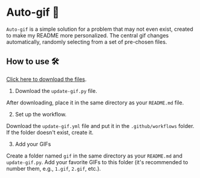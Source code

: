 # Auto-gif 🤖

`Auto-gif` is a simple solution for a problem that may not even exist, created to make my README more personalized. The central gif changes automatically, randomly selecting from a set of pre-chosen files.

## How to use 🛠

<a href="/auto-gif/">Click here to download the files</a>.

1. Download the `update-gif.py` file.

After downloading, place it in the same directory as your `README.md` file.

2. Set up the workflow.

Download the `update-gif.yml` file and put it in the `.github/workflows` folder. If the folder doesn't exist, create it.

3. Add your GIFs

Create a folder named `gif` in the same directory as your `README.md` and `update-gif.py`. Add your favorite GIFs to this folder (it's recommended to number them, e.g., `1.gif`, `2.gif`, etc.).
